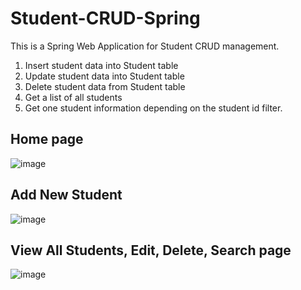 # Student-CRUD-Spring
This is a Spring Web Application for Student CRUD management.

1. Insert student data into Student table
2. Update student data into Student table
3. Delete student data from Student table
4. Get a list of all students
5. Get one student information depending on the student id filter.

## Home page
![image](https://user-images.githubusercontent.com/49193132/151142191-7e875928-5a47-4877-9eb2-e409908c8b3e.png)

## Add New Student
![image](https://user-images.githubusercontent.com/49193132/151142289-dd22f909-8b13-4df6-ae9b-fa079168b6a4.png)

## View All Students, Edit, Delete, Search page

![image](https://user-images.githubusercontent.com/49193132/151142440-b637c098-ef5b-4523-b7ad-51066b7cfcf7.png)
